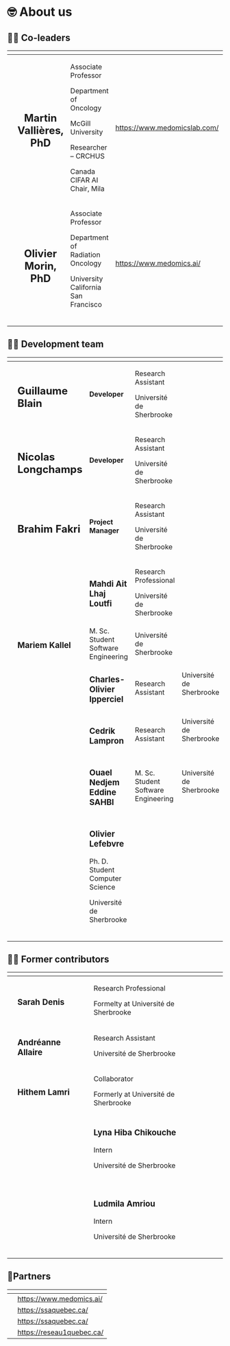 # 🤓 About us

## :pilot: Co-leaders

<table data-card-size="large" data-view="cards" data-full-width="false"><thead><tr><th align="center"></th><th align="center"></th><th></th><th data-type="content-ref"></th><th align="center"></th><th data-hidden data-card-cover data-type="files"></th></tr></thead><tbody><tr><td align="center"><img src=".gitbook/assets/martin_vallieres (1).png" alt="" data-size="original"></td><td align="center"><h2><strong>Martin Vallières, PhD</strong></h2></td><td><p>Associate Professor</p><p>Department of Oncology</p><p>McGill University</p><p>Researcher – CRCHUS</p><p>Canada CIFAR AI Chair, Mila</p></td><td><a href="https://www.medomicslab.com/">https://www.medomicslab.com/</a></td><td align="center"><img src=".gitbook/assets/martin_vallieres_cie.png" alt="" data-size="original"></td><td></td></tr><tr><td align="center"><img src=".gitbook/assets/olivier_morin (2).png" alt="" data-size="original"></td><td align="center"><h2>Olivier Morin, PhD</h2></td><td><p>Associate Professor</p><p>Department of Radiation Oncology</p><p>University California San Francisco<br><br></p></td><td><a href="https://www.medomics.ai/">https://www.medomics.ai/</a></td><td align="center"><img src=".gitbook/assets/olivier_morin_cie.png" alt="" data-size="original"></td><td></td></tr></tbody></table>

## 👩‍💻 Development team

<table data-column-title-hidden data-view="cards" data-full-width="false"><thead><tr><th align="center"></th><th></th><th></th><th></th><th></th></tr></thead><tbody><tr><td align="center"><img src=".gitbook/assets/Guillaume_blain.png" alt="" data-size="original"></td><td><h2>Guillaume Blain</h2></td><td><h4>Developer</h4></td><td><p>Research Assistant</p><p>Université de Sherbrooke</p></td><td><a href="https://github.com/Blain354?tab=repositories"><img src=".gitbook/assets/github.png" alt="" data-size="line"></a> <a href="https://www.linkedin.com/in/guillaume-blain-a7b9871a2/"><img src=".gitbook/assets/linkedin.png" alt="" data-size="line"></a></td></tr><tr><td align="center"><img src=".gitbook/assets/Nicolas_Longchamps.png" alt="" data-size="original"></td><td><h2>Nicolas Longchamps</h2></td><td><h4>Developer</h4></td><td><p>Research Assistant</p><p>Université de Sherbrooke</p></td><td><a href="https://github.com/NicoLongfield?tab=repositories"><img src=".gitbook/assets/github.png" alt="" data-size="line"></a> <a href="https://www.linkedin.com/in/nicolas-longchamps-bb2023279/"><img src=".gitbook/assets/linkedin.png" alt="" data-size="line"></a></td></tr><tr><td align="center"><img src=".gitbook/assets/Brahim_Fakri (2).png" alt="" data-size="original"></td><td><h2>Brahim Fakri</h2></td><td><h4>Project Manager</h4></td><td><p>Research Assistant</p><p>Université de Sherbrooke</p></td><td><a href="https://github.com/BrahimFakri"><img src=".gitbook/assets/github.png" alt="" data-size="line"></a> <a href="https://www.linkedin.com/in/brahim-fakri/"><img src=".gitbook/assets/linkedin.png" alt="" data-size="line"></a></td></tr><tr><td align="center"><img src=".gitbook/assets/Mahdi_Ait_Lhaj_Loutfi.png" alt=""></td><td></td><td><h3>Mahdi Ait Lhaj Loutfi</h3></td><td><p>Research Professional</p><p>Université de Sherbrooke</p></td><td><a href="https://github.com/MahdiAll99?tab=repositories"><img src=".gitbook/assets/github.png" alt="" data-size="line"></a> <a href="https://www.linkedin.com/in/mahdi-ait-lhaj-loutfi-332014253/"><img src=".gitbook/assets/linkedin.png" alt="" data-size="line"></a></td></tr><tr><td align="center"><img src=".gitbook/assets/MariamKallel.jpg" alt=""></td><td><h3>Mariem Kallel</h3></td><td>M. Sc. Student Software Engineering</td><td>Université de Sherbrooke</td><td><a href="https://github.com/mariemkallel16"><img src=".gitbook/assets/github.png" alt="" data-size="line"></a> <a href="https://ca.linkedin.com/in/mariem-kallel-4a80201b5"><img src=".gitbook/assets/linkedin.png" alt="" data-size="line"></a></td></tr><tr><td align="center"><img src=".gitbook/assets/CharlesOlivier.jpg" alt=""></td><td></td><td><h3>Charles-Olivier Ipperciel</h3></td><td>Research Assistant</td><td>Université de Sherbrooke<br><a href="https://github.com/CharlesOIpperciel"><img src=".gitbook/assets/github.png" alt="" data-size="line"></a> <a href="https://www.linkedin.com/in/coipp/"><img src=".gitbook/assets/linkedin.png" alt="" data-size="line"></a></td></tr><tr><td align="center"><img src=".gitbook/assets/Cedrick.jpg" alt=""></td><td></td><td><h3>Cedrik Lampron</h3></td><td>Research Assistant</td><td>Université de Sherbrooke<br><a href="https://cedriklampron.github.io/Portfolio/"><img src=".gitbook/assets/github.png" alt="" data-size="line"></a> <a href="https://www.linkedin.com/in/c%C3%A9drik-lampron-541002187/"><img src=".gitbook/assets/linkedin.png" alt="" data-size="line"></a></td></tr><tr><td align="center"><img src=".gitbook/assets/ouael.jpg" alt=""></td><td></td><td><h3>Ouael Nedjem Eddine SAHBI</h3></td><td>M. Sc. Student Software Engineering</td><td>Université de Sherbrooke<br><a href="https://github.com/ouaelesi"><img src=".gitbook/assets/github.png" alt="" data-size="line"></a> <a href="https://www.linkedin.com/in/ouael-nedjem-eddine-sahbi-4674231b3/"><img src=".gitbook/assets/linkedin.png" alt="" data-size="line"></a><br></td></tr><tr><td align="center"><img src=".gitbook/assets/olivier.jpeg" alt=""></td><td></td><td><h3>Olivier Lefebvre</h3><p>Ph. D. Student Computer Science</p><p></p><p>Université de Sherbrooke<br><a href="https://github.com/Olivier998"><img src=".gitbook/assets/github.png" alt="" data-size="line"></a> <a href="https://www.linkedin.com/in/olivier-lefebvre-bb8837162/"><img src=".gitbook/assets/linkedin.png" alt="" data-size="line"></a></p></td><td></td><td></td></tr></tbody></table>

## 👩‍💻 Former contributors

<table data-column-title-hidden data-view="cards" data-full-width="false"><thead><tr><th align="center"></th><th></th><th></th><th></th></tr></thead><tbody><tr><td align="center"><img src=".gitbook/assets/Sarah_Denis.png" alt=""></td><td><h3>Sarah Denis</h3></td><td><p>Research Professional</p><p>Formelty at Université de Sherbrooke</p></td><td><a href="https://github.com/Sari27?tab=repositories"><img src=".gitbook/assets/github.png" alt="" data-size="line"></a> <a href="https://www.linkedin.com/in/sarah-denis-b384b722b"><img src=".gitbook/assets/linkedin.png" alt="" data-size="line"></a></td></tr><tr><td align="center"><img src=".gitbook/assets/Andreanne_allaire (1).png" alt="" data-size="original"></td><td><h3>Andréanne Allaire</h3></td><td><p>Research Assistant</p><p>Université de Sherbrooke</p></td><td></td></tr><tr><td align="center"><img src=".gitbook/assets/Hithem_lamri.png" alt="" data-size="original"></td><td><h3>Hithem Lamri</h3></td><td><p>Collaborator</p><p>Formerly at Université de Sherbrooke</p></td><td></td></tr><tr><td align="center"><img src=".gitbook/assets/Lyna.jpg" alt=""></td><td></td><td><h3>Lyna Hiba Chikouche</h3><p>Intern</p><p></p><p>Université de Sherbrooke<br><a href="https://github.com/lyna1404"><img src=".gitbook/assets/github.png" alt="" data-size="line"></a> <a href="http://www.linkedin.com/in/lynahiba-chikouche-62a5181bb"><img src=".gitbook/assets/linkedin.png" alt="" data-size="line"></a></p></td><td></td></tr><tr><td align="center"><img src=".gitbook/assets/Ludmila.jpg" alt=""></td><td></td><td><h3>Ludmila Amriou</h3><p>Intern</p><p></p><p>Université de Sherbrooke<br><a href="https://github.com/LudmilaAmriou"><img src=".gitbook/assets/github.png" alt="" data-size="line"></a> <a href="https://www.linkedin.com/in/ludmila-amriou-875b58238/"><img src=".gitbook/assets/linkedin.png" alt="" data-size="line"></a></p></td><td></td></tr></tbody></table>

## 🤝Partners

<table data-view="cards"><thead><tr><th align="center"></th><th data-hidden data-card-target data-type="content-ref"></th></tr></thead><tbody><tr><td align="center"><img src=".gitbook/assets/medomics.png" alt="" data-size="original"></td><td><a href="https://www.medomics.ai/">https://www.medomics.ai/</a></td></tr><tr><td align="center"><img src=".gitbook/assets/prevalis.png" alt="" data-size="original"></td><td><a href="https://ssaquebec.ca/">https://ssaquebec.ca/</a></td></tr><tr><td align="center"><img src=".gitbook/assets/ssa.png" alt="" data-size="original"></td><td><a href="https://ssaquebec.ca/">https://ssaquebec.ca/</a></td></tr><tr><td align="center"><img src=".gitbook/assets/reseau-1 (1).png" alt="" data-size="original"></td><td><a href="https://reseau1quebec.ca/">https://reseau1quebec.ca/</a></td></tr></tbody></table>
